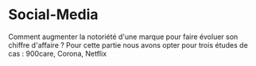 # Social-Media
Comment augmenter la notoriété d'une marque pour faire évoluer son chiffre d'affaire ?
Pour cette partie nous avons opter pour trois études de cas : 900care, Corona, Netflix

